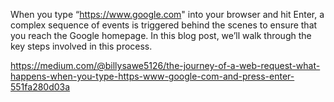 When you type “https://www.google.com" into your browser and hit Enter, a complex sequence of events is triggered behind the scenes to ensure that you reach the Google homepage. In this blog post, we’ll walk through the key steps involved in this process.

https://medium.com/@billysawe5126/the-journey-of-a-web-request-what-happens-when-you-type-https-www-google-com-and-press-enter-551fa280d03a
